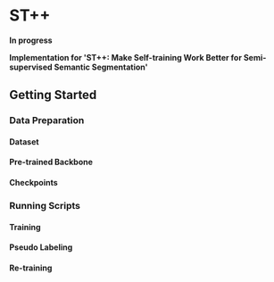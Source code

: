 # ST++

**In progress**

**Implementation for 'ST++: Make Self-training Work Better for Semi-supervised Semantic Segmentation'**

## Getting Started

### Data Preparation

#### Dataset


#### Pre-trained Backbone


#### Checkpoints


### Running Scripts


#### Training


#### Pseudo Labeling


#### Re-training
